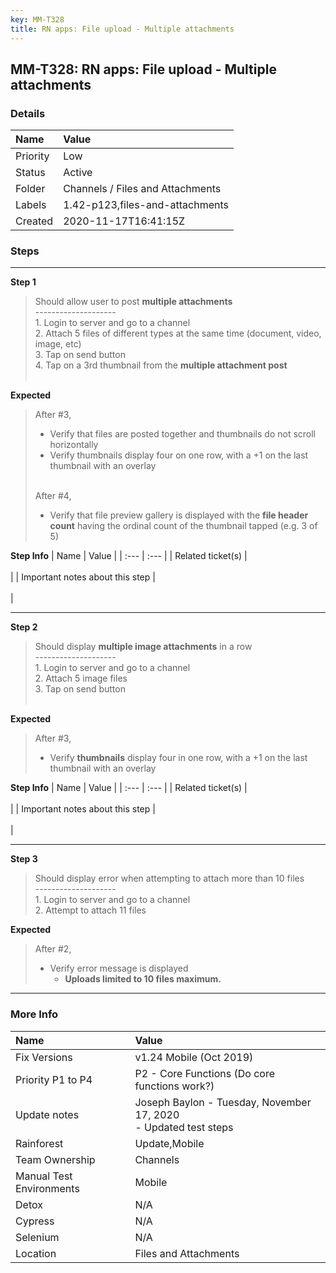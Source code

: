 ```yaml
---
key: MM-T328
title: RN apps: File upload - Multiple attachments
---
```


## MM-T328: RN apps: File upload - Multiple attachments

### Details

| Name     | Value                            |
| :------- | :------------------------------- |
| Priority | Low                              |
| Status   | Active                           |
| Folder   | Channels / Files and Attachments |
| Labels   | 1.42-p123,files-and-attachments  |
| Created  | 2020-11-17T16:41:15Z             |

### Steps

<hr/>

**Step 1**

> <article>Should allow user to post <strong>multiple attachments</strong><br />--------------------<br />1. Login to server and go to a channel<br />2. Attach 5 files of different types at the same time (document, video, image, etc)<br />3. Tap on send button<br />4. Tap on a 3rd thumbnail from the <strong>multiple attachment post</strong><br /><br /></article>

**Expected**

> <article>After #3,<ul><li>Verify that files are posted together and thumbnails do not scroll horizontally</li><li>Verify thumbnails display four on one row, with a +1 on the last thumbnail with an overlay</li></ul><br />After #4,<ul><li>Verify that file preview gallery is displayed with the <strong>file header count</strong> having the ordinal count of the thumbnail tapped (e.g. 3 of 5)</li></ul></article>

**Step Info**
| Name | Value |
| :--- | :--- |
| Related ticket(s) | <br /><br /> |
| Important notes about this step | <br /><br /> |

<hr/>

**Step 2**

> <article>Should display <strong>multiple image attachments</strong> in a row<br />--------------------<br />1. Login to server and go to a channel<br />2. Attach 5 image files<br />3. Tap on send button<br /><br /></article>

**Expected**

> <article>After #3,<br /><ul><li>Verify <strong>thumbnails</strong> display four in one row, with a +1 on the last thumbnail with an overlay</li></ul></article>

**Step Info**
| Name | Value |
| :--- | :--- |
| Related ticket(s) | <br /><br /> |
| Important notes about this step | <br /><br /> |

<hr/>

**Step 3**

> <article>Should display error when attempting to attach more than 10 files<br />--------------------<br />1. Login to server and go to a channel<br />2. Attempt to attach 11 files</article>

**Expected**

> <article>After #2,<ul><li>Verify error message is displayed<ul><li><strong>Uploads limited to 10 files maximum.</strong></li></ul></li></ul></article>

<hr/>

### More Info

| Name                     | Value                                                                |
| :----------------------- | :------------------------------------------------------------------- |
| Fix Versions             | v1.24 Mobile (Oct 2019)                                              |
| Priority P1 to P4        | P2 - Core Functions (Do core functions work?)                        |
| Update notes             | Joseph Baylon - Tuesday, November 17, 2020<br />- Updated test steps |
| Rainforest               | Update,Mobile                                                        |
| Team Ownership           | Channels                                                             |
| Manual Test Environments | Mobile                                                               |
| Detox                    | N/A                                                                  |
| Cypress                  | N/A                                                                  |
| Selenium                 | N/A                                                                  |
| Location                 | Files and Attachments                                                |
